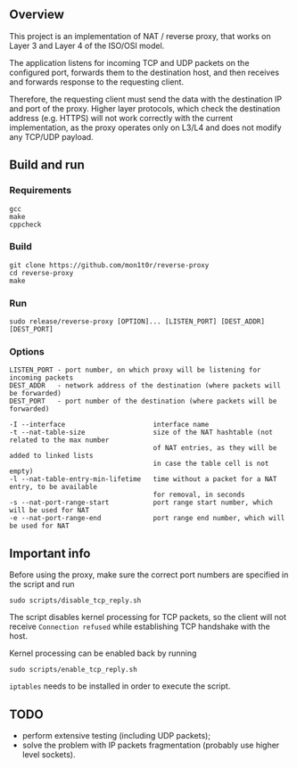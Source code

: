 ## Overview
This project is an implementation of NAT / reverse proxy, that works
on Layer 3 and Layer 4 of the ISO/OSI model.

The application listens for incoming TCP and UDP packets on the configured
port, forwards them to the destination host, and then receives and forwards
response to the requesting client.

Therefore, the requesting client must send the data with the destination IP and
port of the proxy. Higher layer protocols, which check the destination address
(e.g. HTTPS) will not work correctly with the current implementation, as the
proxy operates only on L3/L4 and does not modify any TCP/UDP payload.

## Build and run
### Requirements
```
gcc
make
cppcheck
```

### Build
```
git clone https://github.com/mon1t0r/reverse-proxy
cd reverse-proxy
make
```

### Run
```
sudo release/reverse-proxy [OPTION]... [LISTEN_PORT] [DEST_ADDR] [DEST_PORT]
```

### Options
```
LISTEN_PORT - port number, on which proxy will be listening for incoming packets
DEST_ADDR   - network address of the destination (where packets will be forwarded)
DEST_PORT   - port number of the destination (where packets will be forwarded)

-I --interface                      interface name
-t --nat-table-size                 size of the NAT hashtable (not related to the max number
                                    of NAT entries, as they will be added to linked lists
                                    in case the table cell is not empty)
-l --nat-table-entry-min-lifetime   time without a packet for a NAT entry, to be available
                                    for removal, in seconds
-s --nat-port-range-start           port range start number, which will be used for NAT
-e --nat-port-range-end             port range end number, which will be used for NAT
```

## Important info
Before using the proxy, make sure the correct port numbers are specified in the
script and run
```
sudo scripts/disable_tcp_reply.sh
```
The script disables kernel processing for TCP packets, so the client will not
receive `Connection refused` while establishing TCP handshake with the host.

Kernel processing can be enabled back by running
```
sudo scripts/enable_tcp_reply.sh
```

`iptables` needs to be installed in order to execute the script.

## TODO
 - perform extensive testing (including UDP packets);
 - solve the problem with IP packets fragmentation (probably use higher level
 sockets).
